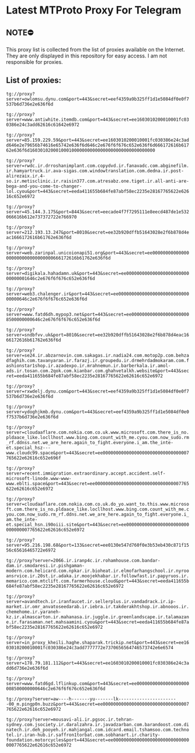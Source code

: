 # Latest MTProto Proxy For Telegram

## NOTE⛔

This proxy list is collected from the list of proxies available on the Internet. They are only displayed in this repository for easy access. I am not responsible for proxies.

## List of proxies:

`tg://proxy?server=owlomsu.dynu.com&port=443&secret=eef4359a9b325ff1d1e5084df0e0f7537b6d736e2e636f6d`

`tg://proxy?server=www.antiwhite.itemdb.com&port=443&secret=ee1603010200010001fc030386e24c3add62616c61642e6972`

`tg://proxy?server=85.159.229.59&port=443&secret=ee1603010200010001fc030386e24c3add646e2e79656b74616e65742e636f6d646c2e676f6f676c652e636f6d666172616b61762e636f6d160301020001000100000000000000000000000000000000`

`tg://proxy?server=rwdc.ir.drroshanimplant.com.copydvd.ir.fanavadc.com.abginefilm.ir.hamyartruck.ir.ava-sigas.com.windowtranslation.com.dedna.ir.post-alirezaix.ir.4-so.ir.metisclinic.ir.raisin377.com.atresabz.one.tiget.ir.all-anti-are-bega-and-you-come-to-changer-lol.cyou&port=443&secret=eeda411655b684fe87abf58ec2235e28167765622e62616c652e6972`

`tg://proxy?server=45.144.3.175&port=8443&secret=eecade4f7f7295111e8eecd487de1e532066616b612e737372722e766970`

`tg://proxy?server=212.193.13.247&port=8010&secret=ee32b920dffb51643028e2f6b878d4eac1666172616b61762e636f6d`

`tg://proxy?server=web.zarinpal.unicoionapi51.org&port=443&secret=ee00000000000000000000000000000000666172616b61762e636f6d`

`tg://proxy?server=digikala.hahadamn.uk&port=443&secret=ee00000000000000000000000000000001646c2e676f6f676c652e636f6d`

`tg://proxy?server=web3.chalenger.ir&port=443&secret=ee00000000000000000000000000000000646c2e676f6f676c652e636f6d`

`tg://proxy?server=www.fatd6dh.mypop3.net&port=443&secret=ee00000000000000000000008500000000646c2e676f6f676c652e636f6d`

`tg://proxy?server=sndbfvv.uk&port=8010&secret=ee32b920dffb51643028e2f6b878d4eac1666172616b61762e636f6d`

`tg://proxy?server=se24.ir.abzarnovin.com.sakagas.ir.nadia24.com.motop2p.com.behzadfaghih.com.tavanyaran.ir.farazj.ir.groupedu.ir.drmehrdadmokaram.com.fashionstar1shop.ir.azadexpo.ir.mrahnemun.ir.barberkala.ir.amol-ads.ir.tosan.com.2qok.com.kianbar.com.ghahvetalkh.website&port=443&secret=eeda411655b684fe87abf58ec2235e28167765622e62616c652e6972`

`tg://proxy?server=rxwdelj.dynu.com&port=443&secret=eef4359a9b325ff1d1e5084df0e0f7537b6d736e2e636f6d`

`tg://proxy?server=ydoghjkmb.dynu.com&port=443&secret=eef4359a9b325ff1d1e5084df0e0f7537b6d736e2e636f6d`

`tg://proxy?server=cloudaaflare.com.nokia.com.co.uk.www.microsoft.com.there_is_no.pldaace_like.locllhost.www.bing.com.count_with_me.cyou.com.now_sudo.rm_rf.ddnss.net.we_are_here.again_to_fight.everyone.i_am.the_inte-et.special_hsz---www.cloudc99.space&port=443&secret=ee000000000000000000000000000000007765622e62616c652e696f`

`tg://proxy?server=recent.immigration.extraordinary.accept.accident.self-microsoft-linode.www-www-www.eblti.space&port=443&secret=ee000000000000000000000000000000007765622e62616c652e6972`

`tg://proxy?server=cloudaaflare.com.nokia.com.co.uk.do_yo.want_to.this.www.microsoft.com.there_is_no.pldaace_like.locllhost.www.bing.com.count_with_me.cyou.com.now_sudo.rm_rf.ddns.net.we_are_here.again_to_fight.everyone.i_am.the_inte-et.special_hsn.i90oiii.site&port=443&secret=ee000000000000000000000000000000007765622e62616c652e6972`

`tg://proxy?server=95.216.198.68&port=133&secret=ee0130e547d760f0e3b53eb430c871f1556c65616465722e6972`

`tg://proxy?server=2066.ir.iranp4c.ir.rohamhouse.com.bandar-dam.ir.smodaresi.ir.pishgaman-modern.com.helicard.com.npkar.ir.bioheat.ir.elmofarhangschool.ir.nyrooansrvice.ir.20st.ir.adaka.ir.moojekhabar.ir.followfast.ir.papyruos.ir.memarico.com.mtclift.com.farmerhouse.cloud&port=443&secret=eeda411655b684fe87abf58ec2235e28167765622e62616c652e6972`

`tg://proxy?server=avandtech.ir.iranfaucet.ir.sellerplus.ir.vandadrack.ir.ip-market.ir.omr_anvatoseedarab.ir.iebra.ir.takderakhtshop.ir.abnooos.ir.chemehome.ir.yaraneh-kz.ir.almascarton.ir.mahanasa.ir.juggle.ir.greenlandscape.ir.talamazane.ir.farasaman.net.mahsaamini.cyou&port=443&secret=eeda411655b684fe87abf58ec2235e28167765622e62616c652e6972`

`tg://proxy?server=in_proxy_kheili.haghe.shaparak.trickip.net&port=443&secret=ee1603010200010001fc030386e24c3add7777772e7370656564746573742e6e6574`

`tg://proxy?server=178.79.181.112&port=443&secret=ee1603010200010001fc030386e24c3add6d736e2e636f6d`

`tg://proxy?server=www.fatd6gd.lflinkup.com&port=443&secret=ee00000000000000000000008500000000646c2e676f6f676c652e636f6d`

`tg://proxy?server=aw----h-------yu-------lk-----------------------00_m.pingp0n.buzz&port=443&secret=ee000000000000000000000000000000007765622e62616c652e6972`

`tg://proxy?server=mousavi-ali.ir.pgsoc.ir.tehran-sydney.com.jsociety.ir.daralzahra.ir.javadzarban.com.barandoost.com.dinatech.ir.deh_pooyeh.ir.mahjangal.com.idcard.email.tshamsoo.com.technotel.ir.iran-hub.ir.saffron1torbat.com.sobhanart.ir.charity-foundation.motorcycles&port=443&secret=ee000000000000000000000000000000007765622e62616c652e6972`

